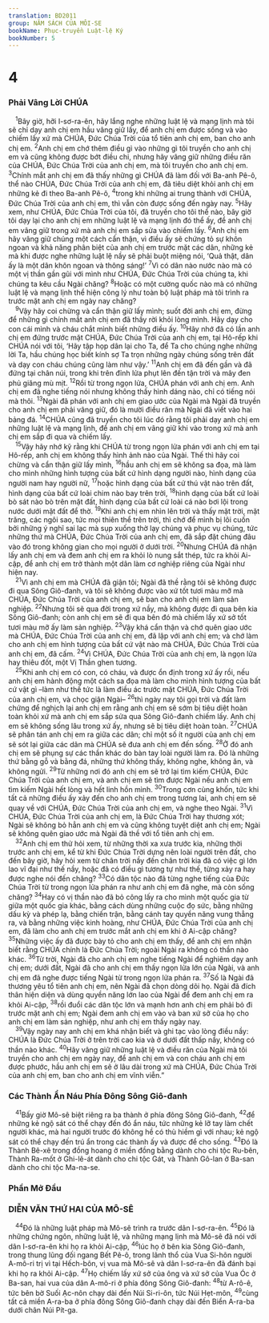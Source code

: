 ```yaml
---
translation: BD2011
group: NĂM SÁCH CỦA MÔI-SE
bookName: Phục-truyền Luật-lệ Ký 
bookNumber: 5
---
```


<div class="title"><h1>4</h1><h3>Phải Vâng Lời CHÚA</h3></div>
<span class="verse phu_4_1"> <sup>1</sup>Bây giờ, hỡi I-sơ-ra-ên, hãy lắng nghe những luật lệ và mạng lịnh mà tôi sẽ chỉ dạy anh chị em hầu vâng giữ lấy, để anh chị em được sống và vào chiếm lấy xứ mà CHÚA, Ðức Chúa Trời của tổ tiên anh chị em, ban cho anh chị em. </span>
<span class="verse phu_4_2"><sup>2</sup>Anh chị em chớ thêm điều gì vào những gì tôi truyền cho anh chị em và cũng không được bớt điều chi, nhưng hãy vâng giữ những điều răn của CHÚA, Ðức Chúa Trời của anh chị em, mà tôi truyền cho anh chị em. </span>
<span class="verse phu_4_3"><sup>3</sup>Chính mắt anh chị em đã thấy những gì CHÚA đã làm đối với Ba-anh Pê-ô, thể nào CHÚA, Ðức Chúa Trời của anh chị em, đã tiêu diệt khỏi anh chị em những kẻ đi theo Ba-anh Pê-ô, </span>
<span class="verse phu_4_4"><sup>4</sup>trong khi những ai trung thành với CHÚA, Ðức Chúa Trời của anh chị em, thì vẫn còn được sống đến ngày nay. </span>
<span class="verse phu_4_5"><sup>5</sup>Hãy xem, như CHÚA, Ðức Chúa Trời của tôi, đã truyền cho tôi thể nào, bây giờ tôi dạy lại cho anh chị em những luật lệ và mạng lịnh đó thể ấy, để anh chị em vâng giữ trong xứ mà anh chị em sắp sửa vào chiếm lấy. </span>
<span class="verse phu_4_6"><sup>6</sup>Anh chị em hãy vâng giữ chúng một cách cẩn thận, vì điều ấy sẽ chứng tỏ sự khôn ngoan và khả năng phân biệt của anh chị em trước mặt các dân, những kẻ mà khi được nghe những luật lệ nầy sẽ phải buột miệng nói, ‘Quả thật, dân ấy là một dân khôn ngoan và thông sáng!’ </span>
<span class="verse phu_4_7"><sup>7</sup>Vì có dân nào nước nào mà có một vị thần gần gũi với mình như CHÚA, Ðức Chúa Trời của chúng ta, khi chúng ta kêu cầu Ngài chăng? </span>
<span class="verse phu_4_8"><sup>8</sup>Hoặc có một cường quốc nào mà có những luật lệ và mạng lịnh thể hiện công lý như toàn bộ luật pháp mà tôi trình ra trước mặt anh chị em ngày nay chăng?<br/></span>
<span class="verse phu_4_9"> <sup>9</sup>Vậy hãy coi chừng và cẩn thận giữ lấy mình; suốt đời anh chị em, đừng để những gì chính mắt anh chị em đã thấy rời khỏi lòng mình. Hãy dạy cho con cái mình và cháu chắt mình biết những điều ấy. </span>
<span class="verse phu_4_10"><sup>10</sup>Hãy nhớ đã có lần anh chị em đứng trước mặt CHÚA, Ðức Chúa Trời của anh chị em, tại Hô-rếp khi CHÚA nói với tôi, ‘Hãy tập họp dân lại cho Ta, để Ta cho chúng nghe những lời Ta, hầu chúng học biết kính sợ Ta trọn những ngày chúng sống trên đất và dạy con cháu chúng cũng làm như vậy.’ </span>
<span class="verse phu_4_11"><sup>11</sup>Anh chị em đã đến gần và đã đứng tại chân núi, trong khi trên đỉnh lửa phụt lên đến tận trời và mây đen phủ giăng mù mịt. </span>
<span class="verse phu_4_12"><sup>12</sup>Rồi từ trong ngọn lửa, CHÚA phán với anh chị em. Anh chị em đã nghe tiếng nói nhưng không thấy hình dáng nào, chỉ có tiếng nói mà thôi. </span>
<span class="verse phu_4_13"><sup>13</sup>Ngài đã phán với anh chị em giao ước của Ngài mà Ngài đã truyền cho anh chị em phải vâng giữ, đó là mười điều răn mà Ngài đã viết vào hai bảng đá. </span>
<span class="verse phu_4_14"><sup>14</sup>CHÚA cũng đã truyền cho tôi lúc đó rằng tôi phải dạy anh chị em những luật lệ và mạng lịnh, để anh chị em vâng giữ khi vào trong xứ mà anh chị em sắp đi qua và chiếm lấy.<br/></span>
<span class="verse phu_4_15"> <sup>15</sup>Vậy hãy nhớ kỹ rằng khi CHÚA từ trong ngọn lửa phán với anh chị em tại Hô-rếp, anh chị em không thấy hình ảnh nào của Ngài. Thế thì hãy coi chừng và cẩn thận giữ lấy mình, </span>
<span class="verse phu_4_16"><sup>16</sup>hầu anh chị em sẽ không sa đọa, mà làm cho mình những hình tượng của bất cứ hình dạng người nào, hình dạng của người nam hay người nữ, </span>
<span class="verse phu_4_17"><sup>17</sup>hoặc hình dạng của bất cứ thú vật nào trên đất, hình dạng của bất cứ loài chim nào bay trên trời, </span>
<span class="verse phu_4_18"><sup>18</sup>hình dạng của bất cứ loài bò sát nào bò trên mặt đất, hình dạng của bất cứ loài cá nào bơi lội trong nước dưới mặt đất để thờ. </span>
<span class="verse phu_4_19"><sup>19</sup>Khi anh chị em nhìn lên trời và thấy mặt trời, mặt trăng, các ngôi sao, tức mọi thiên thể trên trời, thì chớ để mình bị lôi cuốn bởi những ý nghĩ sai lạc mà sụp xuống thờ lạy chúng và phục vụ chúng, tức những thứ mà CHÚA, Ðức Chúa Trời của anh chị em, đã sắp đặt chúng đâu vào đó trong không gian cho mọi người ở dưới trời. </span>
<span class="verse phu_4_20"><sup>20</sup>Nhưng CHÚA đã nhận lấy anh chị em và đem anh chị em ra khỏi lò nung sắt thép, tức ra khỏi Ai-cập, để anh chị em trở thành một dân làm cơ nghiệp riêng của Ngài như hiện nay.<br/></span>
<span class="verse phu_4_21"> <sup>21</sup>Vì anh chị em mà CHÚA đã giận tôi; Ngài đã thề rằng tôi sẽ không được đi qua Sông Giô-đanh, và tôi sẽ không được vào xứ tốt tươi màu mỡ mà CHÚA, Ðức Chúa Trời của anh chị em, sẽ ban cho anh chị em làm sản nghiệp. </span>
<span class="verse phu_4_22"><sup>22</sup>Nhưng tôi sẽ qua đời trong xứ nầy, mà không được đi qua bên kia Sông Giô-đanh; còn anh chị em sẽ đi qua bên đó mà chiếm lấy xứ sở tốt tươi màu mỡ ấy làm sản nghiệp. </span>
<span class="verse phu_4_23"><sup>23</sup>Vậy khá cẩn thận và chớ quên giao ước mà CHÚA, Ðức Chúa Trời của anh chị em, đã lập với anh chị em; và chớ làm cho anh chị em hình tượng của bất cứ vật nào mà CHÚA, Ðức Chúa Trời của anh chị em, đã cấm. </span>
<span class="verse phu_4_24"><sup>24</sup>Vì CHÚA, Ðức Chúa Trời của anh chị em, là ngọn lửa hay thiêu đốt, một Vị Thần ghen tương.<br/></span>
<span class="verse phu_4_25"> <sup>25</sup>Khi anh chị em có con, có cháu, và được ổn định trong xứ ấy rồi, nếu anh chị em hành động một cách sa đọa mà làm cho mình hình tượng của bất cứ vật gì –làm như thế tức là làm điều ác trước mặt CHÚA, Ðức Chúa Trời của anh chị em, và chọc giận Ngài– </span>
<span class="verse phu_4_26"><sup>26</sup>thì ngày nay tôi gọi trời và đất làm chứng để nghịch lại anh chị em rằng anh chị em sẽ sớm bị tiêu diệt hoàn toàn khỏi xứ mà anh chị em sắp sửa qua Sông Giô-đanh chiếm lấy. Anh chị em sẽ không sống lâu trong xứ ấy, nhưng sẽ bị tiêu diệt hoàn toàn. </span>
<span class="verse phu_4_27"><sup>27</sup>CHÚA sẽ phân tán anh chị em ra giữa các dân; chỉ một số ít người của anh chị em sẽ sót lại giữa các dân mà CHÚA sẽ đưa anh chị em đến sống. </span>
<span class="verse phu_4_28"><sup>28</sup>Ở đó anh chị em sẽ phụng sự các thần khác do bàn tay loài người làm ra. Ðó là những thứ bằng gỗ và bằng đá, những thứ không thấy, không nghe, không ăn, và không ngửi. </span>
<span class="verse phu_4_29"><sup>29</sup>Từ những nơi đó anh chị em sẽ trở lại tìm kiếm CHÚA, Ðức Chúa Trời của anh chị em, và anh chị em sẽ tìm được Ngài nếu anh chị em tìm kiếm Ngài hết lòng và hết linh hồn mình. </span>
<span class="verse phu_4_30"><sup>30</sup>Trong cơn cùng khốn, tức khi tất cả những điều ấy xảy đến cho anh chị em trong tương lai, anh chị em sẽ quay về với CHÚA, Ðức Chúa Trời của anh chị em, và nghe theo Ngài. </span>
<span class="verse phu_4_31"><sup>31</sup>Vì CHÚA, Ðức Chúa Trời của anh chị em, là Ðức Chúa Trời hay thương xót; Ngài sẽ không bỏ hẳn anh chị em và cũng không tuyệt diệt anh chị em; Ngài sẽ không quên giao ước mà Ngài đã thề với tổ tiên anh chị em.<br/></span>
<span class="verse phu_4_32"> <sup>32</sup>Anh chị em thử hỏi xem, từ những thời xa xưa trước kia, những thời trước anh chị em, kể từ khi Ðức Chúa Trời dựng nên loài người trên đất, cho đến bây giờ, hãy hỏi xem từ chân trời nầy đến chân trời kia đã có việc gì lớn lao vĩ đại như thế nầy, hoặc đã có điều gì tương tự như thế, từng xảy ra hay được nghe nói đến chăng? </span>
<span class="verse phu_4_33"><sup>33</sup>Có dân tộc nào đã từng nghe tiếng của Ðức Chúa Trời từ trong ngọn lửa phán ra như anh chị em đã nghe, mà còn sống chăng? </span>
<span class="verse phu_4_34"><sup>34</sup>Hay có vị thần nào đã bỏ công lấy ra cho mình một quốc gia từ giữa một quốc gia khác, bằng cách dùng những cuộc đọ sức, bằng những dấu kỳ và phép lạ, bằng chiến trận, bằng cánh tay quyền năng vung thẳng ra, và bằng những việc kinh hoàng, như CHÚA, Ðức Chúa Trời của anh chị em, đã làm cho anh chị em trước mắt anh chị em khi ở Ai-cập chăng? </span>
<span class="verse phu_4_35"><sup>35</sup>Những việc ấy đã được bày tỏ cho anh chị em thấy, để anh chị em nhận biết rằng CHÚA chính là Ðức Chúa Trời; ngoài Ngài ra không có thần nào khác. </span>
<span class="verse phu_4_36"><sup>36</sup>Từ trời, Ngài đã cho anh chị em nghe tiếng Ngài để nghiêm dạy anh chị em; dưới đất, Ngài đã cho anh chị em thấy ngọn lửa lớn của Ngài, và anh chị em đã nghe được tiếng Ngài từ trong ngọn lửa phán ra. </span>
<span class="verse phu_4_37"><sup>37</sup>Số là Ngài đã thương yêu tổ tiên anh chị em, nên Ngài đã chọn dòng dõi họ. Ngài đã đích thân hiện diện và dùng quyền năng lớn lao của Ngài để đem anh chị em ra khỏi Ai-cập, </span>
<span class="verse phu_4_38"><sup>38</sup>rồi đuổi các dân tộc lớn và mạnh hơn anh chị em phải bỏ đi trước mặt anh chị em; Ngài đem anh chị em vào và ban xứ sở của họ cho anh chị em làm sản nghiệp, như anh chị em thấy ngày nay.<br/></span>
<span class="verse phu_4_39"> <sup>39</sup>Vậy ngày nay anh chị em khá nhận biết và ghi tạc vào lòng điều nầy: CHÚA là Ðức Chúa Trời ở trên trời cao kia và ở dưới đất thấp nầy, không có thần nào khác. </span>
<span class="verse phu_4_40"><sup>40</sup>Hãy vâng giữ những luật lệ và điều răn của Ngài mà tôi truyền cho anh chị em ngày nay, để anh chị em và con cháu anh chị em được phước, hầu anh chị em sẽ ở lâu dài trong xứ mà CHÚA, Ðức Chúa Trời của anh chị em, ban cho anh chị em vĩnh viễn.”<br/></span>
<div class="title"><h3>Các Thành Ẩn Náu Phía Ðông Sông Giô-đanh</h3></div>
<span class="verse phu_4_41"> <sup>41</sup>Bấy giờ Mô-sê biệt riêng ra ba thành ở phía đông Sông Giô-đanh, </span>
<span class="verse phu_4_42"><sup>42</sup>để những kẻ ngộ sát có thể chạy đến đó ẩn náu, tức những kẻ lỡ tay làm chết người khác, mà hai người trước đó không hề có thù hiềm gì với nhau; kẻ ngộ sát có thể chạy đến trú ẩn trong các thành ấy và được để cho sống. </span>
<span class="verse phu_4_43"><sup>43</sup>Ðó là Thành Bê-xê trong đồng hoang ở miền đồng bằng dành cho chi tộc Ru-bên, Thành Ra-mốt ở Ghi-lê-át dành cho chi tộc Gát, và Thành Gô-lan ở Ba-san dành cho chi tộc Ma-na-se. <br/></span>
<div class="title"><h3>Phần Mở Ðầu</h3><h3>DIỄN VĂN THỨ HAI CỦA MÔ-SÊ</h3></div>
<span class="verse phu_4_44"> <sup>44</sup>Ðó là những luật pháp mà Mô-sê trình ra trước dân I-sơ-ra-ên. </span>
<span class="verse phu_4_45"><sup>45</sup>Ðó là những chứng ngôn, những luật lệ, và những mạng lịnh mà Mô-sê đã nói với dân I-sơ-ra-ên khi họ ra khỏi Ai-cập, </span>
<span class="verse phu_4_46"><sup>46</sup>lúc họ ở bên kia Sông Giô-đanh, trong thung lũng đối ngang Bết Pê-ô, trong lãnh thổ của Vua Si-hôn người A-mô-ri trị vì tại Hếch-bôn, vị vua mà Mô-sê và dân I-sơ-ra-ên đã đánh bại khi họ ra khỏi Ai-cập. </span>
<span class="verse phu_4_47"><sup>47</sup>Họ chiếm lấy xứ sở của ông và xứ sở của Vua Óc ở Ba-san, hai vua của dân A-mô-ri ở phía đông Sông Giô-đanh: </span>
<span class="verse phu_4_48"><sup>48</sup>từ A-rô-ê, tức bên bờ Suối Ạc-nôn chạy dài đến Núi Si-ri-ôn, tức Núi Hẹt-môn, </span>
<span class="verse phu_4_49"><sup>49</sup>cùng tất cả miền A-ra-ba ở phía đông Sông Giô-đanh chạy dài đến Biển A-ra-ba dưới chân Núi Pít-ga.<br/></span>
